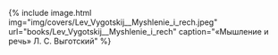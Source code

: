 {% include image.html img="img/covers/Lev_Vygotskij__Myshlenie_i_rech.jpeg" url="books/Lev_Vygotskij__Myshlenie_i_rech" caption="«Мышление и речь» Л. С. Выготский" %}
